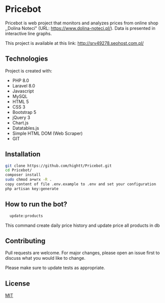 # Pricebot

Pricebot is web project that monitors and analyzes prices from online shop ,,Dolina Noteci" 
(URL: https://www.dolina-noteci.pl/). Data is presented in interactive line graphs.

This project is available at this link: http://srv49278.seohost.com.pl/

## Technologies
Project is created with:
* PHP 8.0
* Laravel 8.0
* Javascript
* MySQL
* HTML 5
* CSS 3
* Bootstrap 5
* jQuery 3
* Chart.js
* Datatables.js
* Simple HTML DOM (Web Scraper)
* GIT

## Installation
```bash
git clone https://github.com/hightt/Pricebot.git
cd Pricebot/
composer install
sudo chmod a+wrx -R .
copy content of file .env.example to .env and set your configuration
php artisan key:generate
```

## How to run the bot?
```bash
  update:products
```
This command create daily price history and update price all products in db
## Contributing

Pull requests are welcome. For major changes, please open an issue first
to discuss what you would like to change.

Please make sure to update tests as appropriate.

## License

[MIT](https://choosealicense.com/licenses/mit/)